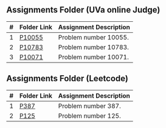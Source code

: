 ##  Assignments Folder (UVa online Judge)

|   #   | Folder Link | Assignment Description |
| :---: | ----------- | ---------------------- |
|  1    | [P10055](https://github.com/Sudhir0228/4883-Programming_Techniques_Ray/tree/main/Assignments/P10055)| Problem number 10055. |
|  2    | [P10783](https://github.com/Sudhir0228/4883-Programming_Techniques_Ray/tree/main/Assignments/P10783)| Problem number 10783. |
|  3    | [P10071](https://github.com/Sudhir0228/4883-Programming_Techniques_Ray/tree/main/Assignments/P10071)| Problem number 10071. |

##  Assignments Folder (Leetcode)

|   #   | Folder Link | Assignment Description |
| :---: | ----------- | ---------------------- |
|  1    | [P387](https://github.com/Sudhir0228/4883-Programming_Techniques_Ray/tree/main/Assignments/Leetcode/P387)| Problem number 387. |
|  2    | [P125](https://github.com/Sudhir0228/4883-Programming_Techniques_Ray/tree/main/Assignments/Leetcode/P125)| Problem number 125. |



